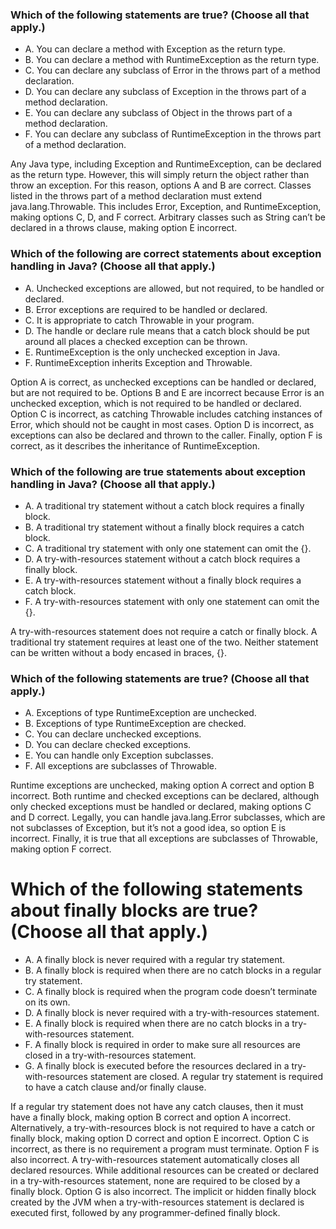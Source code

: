 ### Which of the following statements are true? (Choose all that apply.)
* A. You can declare a method with Exception as the return type.
* B. You can declare a method with RuntimeException as the return type.
* C. You can declare any subclass of Error in the throws part of a method declaration.
* D. You can declare any subclass of Exception in the throws part of a method declaration.
* E. You can declare any subclass of Object in the throws part of a method declaration.
* F. You can declare any subclass of RuntimeException in the throws part of a method declaration.

Any Java type, including Exception and RuntimeException, can be declared as the return type.
However, this will simply return the object rather than throw an exception.
For this reason, options A and B are correct.
Classes listed in the throws part of a method declaration must extend java.lang.Throwable.
This includes Error, Exception, and RuntimeException, making options C, D, and F correct.
Arbitrary classes such as String can’t be declared in a throws clause, making option E incorrect.

### Which of the following are correct statements about exception handling in Java? (Choose all that apply.)
* A. Unchecked exceptions are allowed, but not required, to be handled or declared.
* B. Error exceptions are required to be handled or declared.
* C. It is appropriate to catch Throwable in your program.
* D. The handle or declare rule means that a catch block should be put around all places a checked exception can be thrown.
* E. RuntimeException is the only unchecked exception in Java.
* F. RuntimeException inherits Exception and Throwable.

Option A is correct, as unchecked exceptions can be handled or declared, but are not required to be.
Options B and E are incorrect because Error is an unchecked exception, which is not required to be handled or declared.
Option C is incorrect, as catching Throwable includes catching instances of Error, which should not be caught in most cases.
Option D is incorrect, as exceptions can also be declared and thrown to the caller.
Finally, option F is correct, as it describes the inheritance of RuntimeException.

### Which of the following are true statements about exception handling in Java? (Choose all that apply.)
* A. A traditional try statement without a catch block requires a finally block.
* B. A traditional try statement without a finally block requires a catch block.
* C. A traditional try statement with only one statement can omit the {}.
* D. A try-with-resources statement without a catch block requires a finally block.
* E. A try-with-resources statement without a finally block requires a catch block.
* F. A try-with-resources statement with only one statement can omit the {}.

A try-with-resources statement does not require a catch or finally block.
A traditional try statement requires at least one of the two. Neither statement can be written without a body encased in braces, {}.

### Which of the following statements are true? (Choose all that apply.)
* A. Exceptions of type RuntimeException are unchecked.
* B. Exceptions of type RuntimeException are checked.
* C. You can declare unchecked exceptions.
* D. You can declare checked exceptions.
* E. You can handle only Exception subclasses.
* F. All exceptions are subclasses of Throwable.

Runtime exceptions are unchecked, making option A correct and option B incorrect.
Both runtime and checked exceptions can be declared, although only checked exceptions must be handled or declared, making options C and D correct.
Legally, you can handle java.lang.Error subclasses, which are not subclasses of Exception, but it’s not a good idea, so option E is incorrect.
Finally, it is true that all exceptions are subclasses of Throwable, making option F correct.

#  Which of the following statements about finally blocks are true? (Choose all that apply.)
* A. A finally block is never required with a regular try statement.
* B. A finally block is required when there are no catch blocks in a regular try statement.
* C. A finally block is required when the program code doesn’t terminate on its own.
* D. A finally block is never required with a try-with-resources statement.
* E. A finally block is required when there are no catch blocks in a try-with-resources statement.
* F. A finally block is required in order to make sure all resources are closed in a try-with-resources statement.
* G. A finally block is executed before the resources declared in a try-with-resources statement are closed.
A regular try statement is required to have a catch clause and/or finally clause.

If a regular try statement does not have any catch clauses, then it must have a finally block, making option B correct and option A incorrect.
Alternatively, a try-with-resources block is not required to have a catch or finally block, making option D correct and option E incorrect.
Option C is incorrect, as there is no requirement a program must terminate. Option F is also incorrect. A try-with-resources statement automatically closes all declared resources.
While additional resources can be created or declared in a try-with-resources statement, none are required to be closed by a finally block.
Option G is also incorrect.
The implicit or hidden finally block created by the JVM when a try-with-resources statement is declared is executed first, followed by any programmer-defined finally block.
